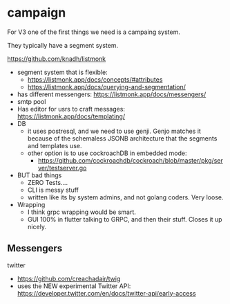 # campaign

For V3 one of the first things we need is a campaing system.

They typically have a segment system.

https://github.com/knadh/listmonk
- segment system that is flexible: 
	- https://listmonk.app/docs/concepts/#attributes
	- https://listmonk.app/docs/querying-and-segmentation/
- has different messengers: https://listmonk.app/docs/messengers/
- smtp pool
- Has editor for usrs to craft messages: https://listmonk.app/docs/templating/
- DB
	- it uses postresql, and we need to use genji. Genjo matches it because of the schemaless JSONB architecture that the segments and templates use.
	- other option is to use cockroachDB in embedded mode:
		- https://github.com/cockroachdb/cockroach/blob/master/pkg/server/testserver.go
- BUT bad things
	- ZERO Tests....
	- CLI is messy stuff
	- written like its by system admins, and not golang coders. Very loose.
- Wrapping
	- I think grpc wrapping would be smart.
	- GUI 100% in flutter talking to GRPC, and then their stuff. Closes it up nicely.



## Messengers

twitter
- https://github.com/creachadair/twig
- uses the NEW experimental Twitter API: https://developer.twitter.com/en/docs/twitter-api/early-access

